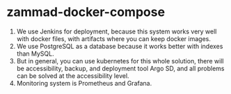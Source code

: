# zammad-docker-compose

1. We use Jenkins for deployment, because this system works very well with docker files, with artifacts where you can keep docker images.
2. We use PostgreSQL as a database because it works better with indexes than MySQL.
3. But in general, you can use kubernetes for this whole solution, there will be accessibility, backup, and deployment tool Argo SD, and all problems can    be solved at the accessibility level.
4. Monitoring system is Prometheus and Grafana.
